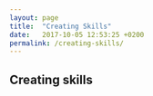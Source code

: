 ```yaml
---
layout: page
title:  "Creating Skills"
date:   2017-10-05 12:53:25 +0200
permalink: /creating-skills/
---
```


## Creating skills
